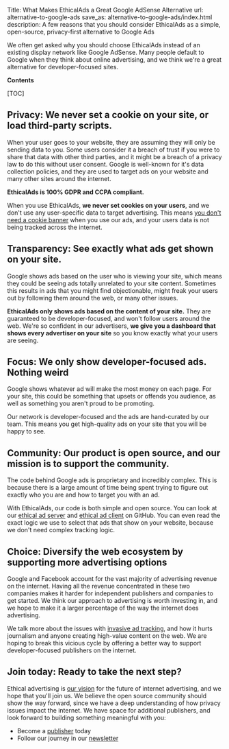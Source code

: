 Title: What Makes EthicalAds a Great Google AdSense Alternative
url: alternative-to-google-ads
save_as: alternative-to-google-ads/index.html
description: A few reasons that you should consider EthicalAds as a simple, open-source, privacy-first alternative to Google Ads

We often get asked why you should choose EthicalAds instead of an existing display network like Google AdSense.
Many people default to Google when they think about online advertising,
and we think we're a great alternative for developer-focused sites.

**Contents**

[TOC]

## **Privacy**: We never set a cookie on your site, or load third-party scripts.

When your user goes to your website, they are assuming they will only be sending data to you. Some users consider it a breach of trust if you were to share that data with other third parties, and it might be a breach of a privacy law to do this without user consent. Google is well-known for it's data collection policies, and they are used to target ads on your website and many other sites around the internet.

**EthicalAds is 100% GDPR and CCPA compliant.**

When you use EthicalAds, **we never set cookies on your users**, and we don't use any user-specific data to target advertising. This means [you don't need a cookie banner]({filename}../posts/2021-can-you-remove-cookie-banners.md) when you use our ads, and your users data is not being tracked across the internet.

## **Transparency**: See exactly what ads get shown on your site.

Google shows ads based on the user who is viewing your site, which means they could be seeing ads totally unrelated to your site content. Sometimes this results in ads that you might find objectionable, might freak your users out by following them around the web, or many other issues.

**EthicalAds only shows ads based on the content of your site.** They are guaranteed to be developer-focused, and won't follow users around the web. We're so confident in our advertisers, **we give you a dashboard that shows every advertiser on your site** so you know exactly what your users are seeing.

## **Focus**: We only show developer-focused ads. Nothing weird

Google shows whatever ad will make the most money on each page.
For your site,
this could be something that upsets or offends you audience,
as well as something you aren't proud to be promoting.

Our network is developer-focused and the ads are hand-curated by our team.
This means you get high-quality ads on your site that you will be happy to see.

## **Community**: Our product is open source, and our mission is to support the community.

The code behind Google ads is proprietary and incredibly complex. This is because there is a large amount of time being spent trying to figure out exactly who you are and how to target you with an ad.

With EthicalAds, our code is both simple and open source. You can look at our [ethical ad server](https://github.com/readthedocs/ethical-ad-server/) and [ethical ad client](https://github.com/readthedocs/ethical-ad-client/) on GitHub. You can even read the exact logic we use to select that ads that show on your website, because we don't need complex tracking logic.

## **Choice**: Diversify the web ecosystem by supporting more advertising options

Google and Facebook account for the vast majority of advertising revenue on the internet. Having all the revenue concentrated in these two companies makes it harder for independent publishers and companies to get started. We think our approach to advertising is worth investing in, and we hope to make it a larger percentage of the way the internet does advertising.

We talk more about the issues with [invasive ad tracking]({filename}../posts/2021-invasive-ad-targeting-bad-journalism-premium-publishers.md), and how it hurts journalism and anyone creating high-value content on the web. We are hoping to break this vicious cycle by offering a better way to support developer-focused publishers on the internet.

## **Join today**: Ready to take the next step?

Ethical advertising is [our vision]({filename}/pages/vision.md) for the future of internet advertising,
and we hope that you'll join us.
We believe the open source community should show the way forward,
since we have a deep understanding of how privacy issues impact the internet.
We have space for additional publishers,
and look forward to building something meaningful with you:

- Become a [publisher]({filename}/pages/publishers.md) today
- Follow our journey in our [newsletter](https://ethicalads.us17.list-manage.com/subscribe/post?u=ca5e74de3ea2867d373058271&id=5746f18bb8)
